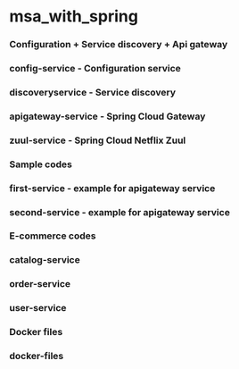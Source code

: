 # msa_with_spring
### Configuration + Service discovery + Api gateway
### config-service - Configuration service
### discoveryservice - Service discovery
### apigateway-service - Spring Cloud Gateway
### zuul-service - Spring Cloud Netflix Zuul
### Sample codes
### first-service - example for apigateway service
### second-service - example for apigateway service
### E-commerce codes
### catalog-service
### order-service
### user-service
### Docker files
### docker-files
